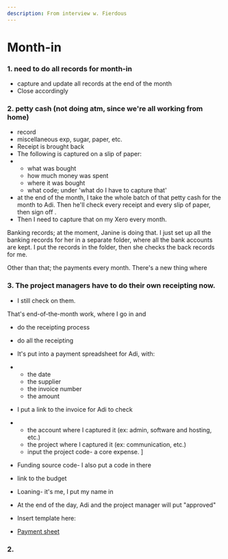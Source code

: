```yaml
---
description: From interview w. Fierdous
---
```


# Month-in

### 1. need to do all records for month-in

* capture and update all records at the end of the month
* Close accordingly



### 2. petty cash \(not doing atm, since we're all working from home\)

* record
* miscellaneous exp, sugar, paper, etc.
* Receipt is brought back
* The following is captured on a slip of paper: 
* * what was bought
  * how much money was spent
  * where it was bought
  * what code; under 'what do I have to capture that'
* at the end of the month, I take the whole batch of that petty cash for the month to Adi. Then he'll check every receipt and every slip of paper, then sign off . 
* Then I need to capture that on my Xero every month. 

Banking records; at the moment, Janine is doing that. I just set up all the banking records for her in a separate folder, where all the bank accounts are kept. I put the records in the folder, then she checks the back records for me. 

Other than that; the payments every month. There's a new thing where

### 3. The project managers have to do their own receipting now. 

* I still check on them. 



That's end-of-the-month work, where I go in and

* do the receipting process
* do all the receipting
* It's put into a payment spreadsheet for Adi, with: 
* * the date
  * the supplier 
  * the invoice number
  * the amount
* I put a link to the invoice for Adi to check
* * the account where I captured it \(ex: admin, software and hosting, etc.\)
  * the project where I captured it \(ex: communication, etc.\)
  * input the project code- a core expense. \]
* Funding source code- I also put a code in there 
* link to the budget
* Loaning- it's me, I put my name in
* At the end of the day, Adi and the project manager will put "approved" 



* Insert template here: 
* [Payment sheet](https://docs.google.com/spreadsheets/d/167hLpKs_qjaSDqS2gVszNfhZP8Dgp4vY2EaaYCETeWk/edit#gid=2084950473)









### 2. 

